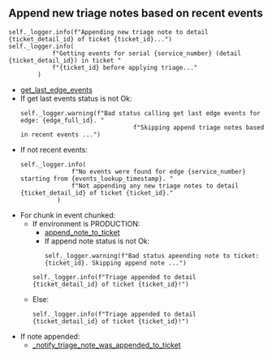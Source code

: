 ## Append new triage notes based on recent events
```
self._logger.info(f"Appending new triage note to detail {ticket_detail_id} of ticket {ticket_id}...")
self._logger.info(
            f"Getting events for serial {service_number} (detail {ticket_detail_id}) in ticket "
            f"{ticket_id} before applying triage..."
        )
```
* [get_last_edge_events](../../repositories/velocloud_repository/get_last_edge_events.md)
* If get last events status is not Ok:
  ```
  self._logger.warning(f"Bad status calling get last edge events for edge: {edge_full_id}. "
                                 f"Skipping append triage notes based in recent events ...")
  ```
* If not recent events:
  ```
  self._logger.info(
                f"No events were found for edge {service_number} starting from {events_lookup_timestamp}. "
                f"Not appending any new triage notes to detail {ticket_detail_id} of ticket {ticket_id}."
            )
  ```
* For chunk in event chunked:
  * If environment is PRODUCTION:
    * [append_note_to_ticket](../../repositories/bruin_repository/append_note_to_ticket.md)
    * If append note status is not Ok:
      ```
      self._logger.warning(f"Bad status apeending note to ticket: {ticket_id}. Skipping append note ...")
      ```
    ```
    self._logger.info(f"Triage appended to detail {ticket_detail_id} of ticket {ticket_id}!")
    ```
  * Else:
    ```
    self._logger.info(f"Triage appended to detail {ticket_detail_id} of ticket {ticket_id}!")
    ```   
* If note appended:
  * [_notify_triage_note_was_appended_to_ticket](_notify_triage_note_was_appended_to_ticket.md)